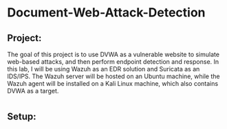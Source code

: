 # Document-Web-Attack-Detection
## Project:
The goal of this project is to use DVWA as a vulnerable website to simulate web-based attacks, and then perform endpoint detection and response. In this lab, I will be using Wazuh as an EDR solution and Suricata as an IDS/IPS. The Wazuh server will be hosted on an Ubuntu machine, while the Wazuh agent will be installed on a Kali Linux machine, which also contains DVWA as a target.

#

## Setup:
